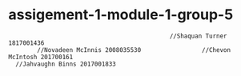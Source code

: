 # assigement-1-module-1-group-5

                                                 //Shaquan Turner 1817001436
			//Novadeen McInnis 2008035530                 //Chevon McIntosh 201700161                                                    
      //Jahvaughn Binns 2017001833
